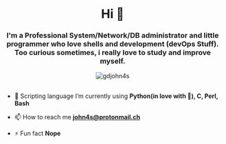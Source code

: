 <h1 align="center">Hi 👋</h1>
<h3 align="center">I'm a Professional System/Network/DB administrator and little programmer who love shells and development (devOps Stuff).
Too curious sometimes, i really love to study and improve myself.</h3>

<p align="center"> <img src="https://komarev.com/ghpvc/?username=gdjohn4s&label=Profile%20views&color=0e75b6&style=flat" alt="gdjohn4s" /> </p>

##

- 🌱 Scripting language I’m currently using **Python(in love with 🐍), C, Perl, Bash**

- 📫 How to reach me **john4s@protonmail.ch**

- ⚡ Fun fact **Nope**

